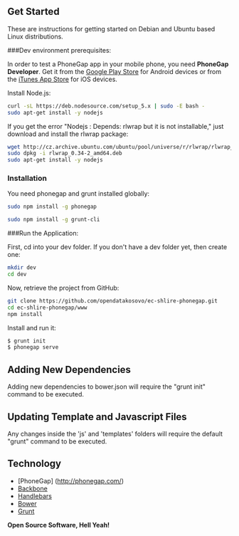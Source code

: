 
## Get Started
These are instructions for getting started on Debian and Ubuntu based Linux distributions.

###Dev environment prerequisites:

In order to test a PhoneGap app in your mobile phone, you need **PhoneGap Developer**. Get it from the [Google Play Store](https://play.google.com/store/apps/details?id=com.adobe.phonegap.app) for Android devices or from the [iTunes App Store](https://itunes.apple.com/app/id843536693) for iOS devices.

Install Node.js:
```sh
curl -sL https://deb.nodesource.com/setup_5.x | sudo -E bash -
sudo apt-get install -y nodejs
```

If you get the error "Nodejs : Depends: rlwrap but it is not installable," just download and install the rlwrap package:
```sh
wget http://cz.archive.ubuntu.com/ubuntu/pool/universe/r/rlwrap/rlwrap_0.34-2_amd64.deb
sudo dpkg -i rlwrap_0.34-2_amd64.deb
sudo apt-get install -y nodejs
```

 
### Installation

You need phonegap and grunt installed globally:

```sh
sudo npm install -g phonegap
```

```sh
sudo npm install -g grunt-cli
```

###Run the Application:

First, cd into your dev folder. If you don't have a dev folder yet, then create one:
```sh
mkdir dev
cd dev
```

Now, retrieve the project from GitHub:
```sh
git clone https://github.com/opendatakosovo/ec-shlire-phonegap.git
cd ec-shlire-phonegap/www
npm install
```

Install and run it:
```sh
$ grunt init
$ phonegap serve
```

## Adding New Dependencies
Adding new dependencies to bower.json will require the "grunt init" command to be executed.

## Updating Template and Javascript Files
Any changes inside the 'js' and 'templates' folders will require the default "grunt" command to be executed.

## Technology
- [PhoneGap] (http://phonegap.com/)
- [Backbone](http://backbonejs.org/)
- [Handlebars](http://handlebarsjs.com/)
- [Bower](http://bower.io/)
- [Grunt](http://gruntjs.com/)

**Open Source Software, Hell Yeah!**
